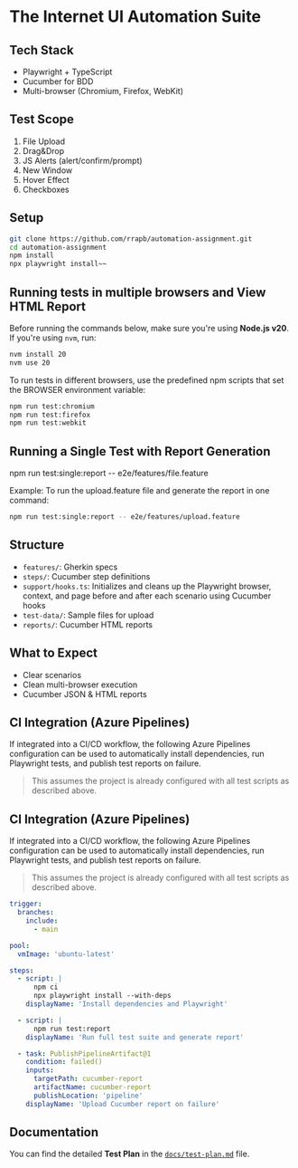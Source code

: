 # The Internet UI Automation Suite

## Tech Stack
- Playwright + TypeScript
- Cucumber for BDD
- Multi-browser (Chromium, Firefox, WebKit)

## Test Scope
1. File Upload  
2. Drag&Drop  
3. JS Alerts (alert/confirm/prompt)  
4. New Window  
5. Hover Effect  
6. Checkboxes

## Setup
```bash
git clone https://github.com/rrapb/automation-assignment.git
cd automation-assignment
npm install
npx playwright install~~
```

## Running tests in multiple browsers and View HTML Report

Before running the commands below, make sure you're using **Node.js v20**.  
If you're using `nvm`, run: 
```bash
nvm install 20
nvm use 20
```

To run tests in different browsers, use the predefined npm scripts that set the BROWSER environment variable:

```bash
npm run test:chromium
npm run test:firefox
npm run test:webkit
```

## Running a Single Test with Report Generation
npm run test:single:report -- e2e/features/file.feature

Example:
To run the upload.feature file and generate the report in one command:
```bash
npm run test:single:report -- e2e/features/upload.feature
```

## Structure
- `features/`: Gherkin specs  
- `steps/`: Cucumber step definitions  
- `support/hooks.ts`: Initializes and cleans up the Playwright browser, context, and page before and after each scenario using Cucumber hooks
- `test-data/`: Sample files for upload
- `reports/`: Cucumber HTML reports

## What to Expect
- Clear scenarios
- Clean multi-browser execution
- Cucumber JSON & HTML reports

## CI Integration (Azure Pipelines)

If integrated into a CI/CD workflow, the following Azure Pipelines configuration can be used to automatically install dependencies, run Playwright tests, and publish test reports on failure.

> This assumes the project is already configured with all test scripts as described above.

## CI Integration (Azure Pipelines)

If integrated into a CI/CD workflow, the following Azure Pipelines configuration can be used to automatically install dependencies, run Playwright tests, and publish test reports on failure.

> This assumes the project is already configured with all test scripts as described above.

```yaml
trigger:
  branches:
    include:
      - main

pool:
  vmImage: 'ubuntu-latest'

steps:
  - script: |
      npm ci
      npx playwright install --with-deps
    displayName: 'Install dependencies and Playwright'

  - script: |
      npm run test:report
    displayName: 'Run full test suite and generate report'

  - task: PublishPipelineArtifact@1
    condition: failed()
    inputs:
      targetPath: cucumber-report
      artifactName: cucumber-report
      publishLocation: 'pipeline'
    displayName: 'Upload Cucumber report on failure'
```

## Documentation

You can find the detailed **Test Plan** in the [`docs/test-plan.md`](docs/test-plan.md) file.

